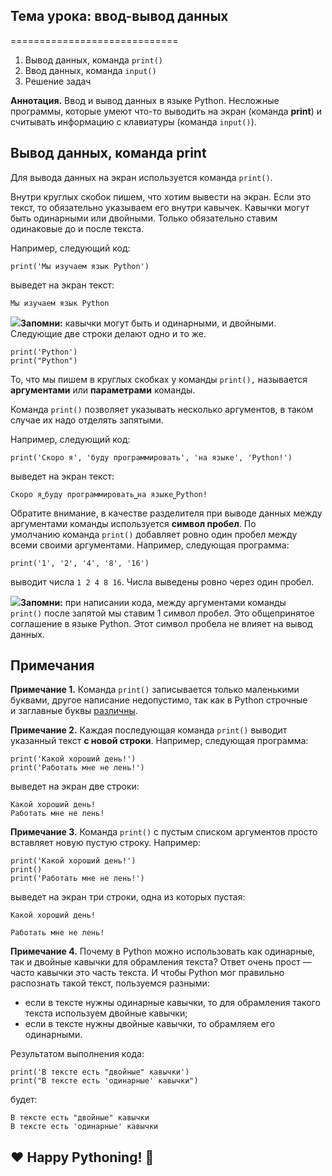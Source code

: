 ## Тема урока: ввод-вывод данных
=============================

1.  Вывод данных, команда `print()`
2.  Ввод данных, команда `input()`
3.  Решение задач

**Аннотация.** Ввод и вывод данных в языке Python. Несложные программы, которые умеют что-то выводить на экран (команда **print**) и считывать информацию с клавиатуры (команда `input()`).

Вывод данных, команда print
---------------------------

Для вывода данных на экран используется команда `print()`.

Внутри круглых скобок пишем, что хотим вывести на экран. Если это текст, то обязательно указываем его внутри кавычек. Кавычки могут быть одинарными или двойными. Только обязательно ставим одинаковые до и после текста.

Например, следующий код:

    print('Мы изучаем язык Python')
    

выведет на экран текст:

    Мы изучаем язык Python
    

![](https://ucarecdn.com/a8a0e47e-7739-4331-b350-f67ce348c65b/)**Запомни:** кавычки могут быть и одинарными, и двойными. Следующие две строки делают одно и то же.

    print('Python')
    print("Python")
    

То, что мы пишем в круглых скобках у команды `print(),` называется **аргументами** или **параметрами** команды.

Команда `print()` позволяет указывать несколько аргументов, в таком случае их надо отделять запятыми.

Например, следующий код:

    print('Скоро я', 'буду программировать', 'на языке', 'Python!')

выведет на экран текст:

    Скоро я⎵буду программировать⎵на языке⎵Python!

Обратите внимание, в качестве разделителя при выводе данных между аргументами команды используется **символ пробел**. По умолчанию команда `print()` добавляет ровно один пробел между всеми своими аргументами. Например, следующая программа:

    print('1', '2', '4', '8', '16')

выводит числа `1 2 4 8 16`. Числа выведены ровно через один пробел.

![](https://ucarecdn.com/a1b2e4a9-feb1-4749-8e58-2c64c78d8236/)**Запомни:** при написании кода, между аргументами команды `print()` после запятой мы ставим 1 символ пробел. Это общепринятое соглашение в языке Python. Этот символ пробела не влияет на вывод данных.

Примечания
----------

**Примечание 1.** Команда `print()` записывается только маленькими буквами, другое написание недопустимо, так как в Python строчные и заглавные буквы [различны](https://ru.wikipedia.org/wiki/%D0%A7%D1%83%D0%B2%D1%81%D1%82%D0%B2%D0%B8%D1%82%D0%B5%D0%BB%D1%8C%D0%BD%D0%BE%D1%81%D1%82%D1%8C_%D0%BA_%D1%80%D0%B5%D0%B3%D0%B8%D1%81%D1%82%D1%80%D1%83_%D1%81%D0%B8%D0%BC%D0%B2%D0%BE%D0%BB%D0%BE%D0%B2).

**Примечание 2.** Каждая последующая команда `print()` выводит указанный текст **с новой строки**. Например, следующая программа:

    print('Какой хороший день!')
    print('Работать мне не лень!')

выведет на экран две строки:

    Какой хороший день! 
    Работать мне не лень!

**Примечание 3.** Команда `print()` с пустым списком аргументов просто вставляет новую пустую строку. Например:

    print('Какой хороший день!')
    print()
    print('Работать мне не лень!')

выведет на экран три строки, одна из которых пустая:

    Какой хороший день!
    
    Работать мне не лень!

**Примечание 4.** Почему в Python можно использовать как одинарные, так и двойные кавычки для обрамления текста? Ответ очень прост — часто кавычки это часть текста. И чтобы Python мог правильно распознать такой текст, пользуемся разными:

*   если в тексте нужны одинарные кавычки, то для обрамления такого текста используем двойные кавычки;
*   если в тексте нужны двойные кавычки, то обрамляем его одинарными.

Результатом выполнения кода:

    print('В тексте есть "двойные" кавычки')
    print("В тексте есть 'одинарные' кавычки")

будет: 

    В тексте есть "двойные" кавычки
    В тексте есть 'одинарные' кавычки

❤️ Happy Pythoning! 🐍 
-----------------------